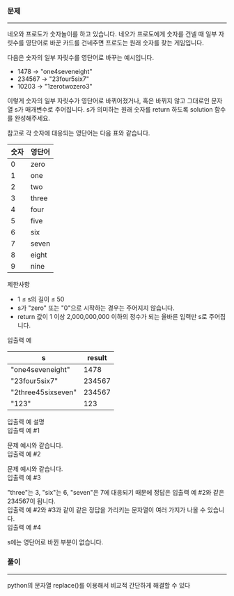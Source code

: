 ### 문제
***
네오와 프로도가 숫자놀이를 하고 있습니다. 네오가 프로도에게 숫자를 건넬 때 일부 자릿수를 영단어로 바꾼 카드를 건네주면 프로도는 원래 숫자를 찾는 게임입니다.  
  
다음은 숫자의 일부 자릿수를 영단어로 바꾸는 예시입니다.  
  
* 1478 → "one4seveneight"
* 234567 → "23four5six7"
* 10203 → "1zerotwozero3"
  
이렇게 숫자의 일부 자릿수가 영단어로 바뀌어졌거나, 혹은 바뀌지 않고 그대로인 문자열 s가 매개변수로 주어집니다. s가 의미하는 원래 숫자를 return 하도록 solution 함수를 완성해주세요.  
  
참고로 각 숫자에 대응되는 영단어는 다음 표와 같습니다.  
  
|숫자|	영단어|
|---|---|
|0|	zero|
|1|	one|
|2|	two|
|3|	three|
|4|	four|
|5|	five|
|6|	six|
|7|	seven|
|8|	eight|
|9|	nine|

제한사항  
* 1 ≤ s의 길이 ≤ 50
* s가 "zero" 또는 "0"으로 시작하는 경우는 주어지지 않습니다.
* return 값이 1 이상 2,000,000,000 이하의 정수가 되는 올바른 입력만 s로 주어집니다.  

입출력 예  

| s                  | 	result |
|--------------------|---------|
| "one4seveneight"   | 	1478   |
| "23four5six7"      | 	234567 |
| "2three45sixseven" | 	234567 |
| "123"              | 	123    |

입출력 예 설명  
입출력 예 #1  
  
문제 예시와 같습니다.  
입출력 예 #2  
  
문제 예시와 같습니다.  
입출력 예 #3  
  
"three"는 3, "six"는 6, "seven"은 7에 대응되기 때문에 정답은 입출력 예 #2와 같은 234567이 됩니다.  
입출력 예 #2와 #3과 같이 같은 정답을 가리키는 문자열이 여러 가지가 나올 수 있습니다.  
입출력 예 #4  
  
s에는 영단어로 바뀐 부분이 없습니다.  

### 풀이
***
python의 문자열 replace()를 이용해서 비교적 간단하게 해결할 수 있다